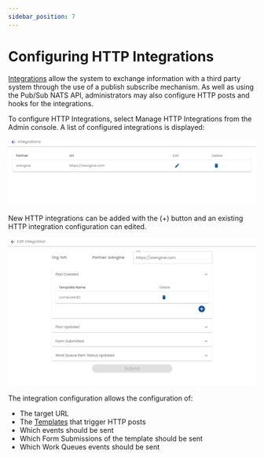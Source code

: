 ```yaml
---
sidebar_position: 7
---
```


# Configuring HTTP Integrations

[Integrations](../integration/) allow the system to exchange information with a third party system through the use of a publish subscribe mechanism. As well as using the Pub/Sub NATS API, administrators may also configure HTTP posts and hooks for the integrations.

To configure HTTP Integrations, select Manage HTTP Integrations from the Admin console. A list of configured integrations is displayed:

![Integration Configurations](./img/integrations-list.png)

New HTTP integrations can be added with the (+) button and an existing HTTP integration configuration can edited.

![Edit HTTP Integration](./img/edit-http-integration.png)

The integration configuration allows the configuration of:

* The target URL
* The [Templates](../creating-plans/) that trigger HTTP posts
* Which events should be sent
* Which Form Submissions of the template should be sent
* Which Work Queues events should be sent

